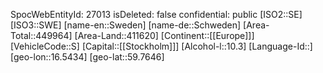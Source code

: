﻿---
location: [59.7646,16.5434]
type: Country
tags:
- geo/Country
---
SpocWebEntityId: 27013
isDeleted: false
confidential: public
[ISO2::SE]
[ISO3::SWE]
[name-en::Sweden]
[name-de::Schweden]
[Area-Total::449964]
[Area-Land::411620]
[Continent::[[Europe]]]
[VehicleCode::S]
[Capital::[[Stockholm]]]
[Alcohol-l::10.3]
[Language-Id::]
[geo-lon::16.5434]
[geo-lat::59.7646]

